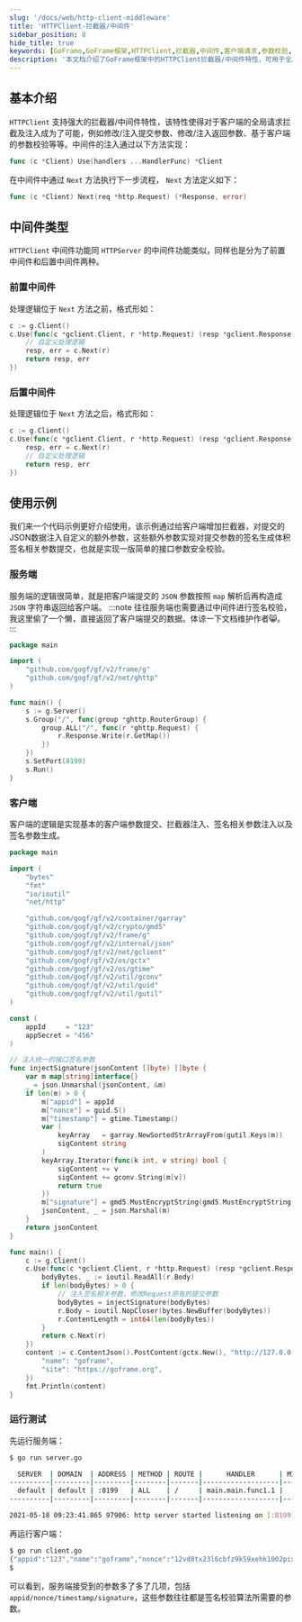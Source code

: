```yaml
---
slug: '/docs/web/http-client-middleware'
title: 'HTTPClient-拦截器/中间件'
sidebar_position: 8
hide_title: true
keywords: [GoFrame,GoFrame框架,HTTPClient,拦截器,中间件,客户端请求,参数校验,签名生成,接口安全,请求拦截]
description: '本文档介绍了GoFrame框架中的HTTPClient拦截器/中间件特性，可用于全局请求拦截和参数校验。通过中间件，开发者可以在请求的前置和后置阶段插入自定义逻辑，修改提交参数或返回参数，实现签名参数注入等功能，确保接口参数的安全性。'
---
```


## 基本介绍

`HTTPClient` 支持强大的拦截器/中间件特性，该特性使得对于客户端的全局请求拦截及注入成为了可能，例如修改/注入提交参数、修改/注入返回参数、基于客户端的参数校验等等。中间件的注入通过以下方法实现：

```go
func (c *Client) Use(handlers ...HandlerFunc) *Client
```

在中间件中通过 `Next` 方法执行下一步流程， `Next` 方法定义如下：

```go
func (c *Client) Next(req *http.Request) (*Response, error)
```

## 中间件类型

`HTTPClient` 中间件功能同 `HTTPServer` 的中间件功能类似，同样也是分为了前置中间件和后置中间件两种。

### 前置中间件

处理逻辑位于 `Next` 方法之前，格式形如：

```go
c := g.Client()
c.Use(func(c *gclient.Client, r *http.Request) (resp *gclient.Response, err error) {
    // 自定义处理逻辑
    resp, err = c.Next(r)
    return resp, err
})
```

### 后置中间件

处理逻辑位于 `Next` 方法之后，格式形如：

```go
c := g.Client()
c.Use(func(c *gclient.Client, r *http.Request) (resp *gclient.Response, err error) {
    resp, err = c.Next(r)
    // 自定义处理逻辑
    return resp, err
})
```

## 使用示例

我们来一个代码示例更好介绍使用，该示例通过给客户端增加拦截器，对提交的JSON数据注入自定义的额外参数，这些额外参数实现对提交参数的签名生成体积签名相关参数提交，也就是实现一版简单的接口参数安全校验。

### 服务端

服务端的逻辑很简单，就是把客户端提交的 `JSON` 参数按照 `map` 解析后再构造成 `JSON` 字符串返回给客户端。
:::note
往往服务端也需要通过中间件进行签名校验，我这里偷了一个懒，直接返回了客户端提交的数据。体谅一下文档维护作者😸。
:::
```go
package main

import (
    "github.com/gogf/gf/v2/frame/g"
    "github.com/gogf/gf/v2/net/ghttp"
)

func main() {
    s := g.Server()
    s.Group("/", func(group *ghttp.RouterGroup) {
        group.ALL("/", func(r *ghttp.Request) {
            r.Response.Write(r.GetMap())
        })
    })
    s.SetPort(8199)
    s.Run()
}
```

### 客户端

客户端的逻辑是实现基本的客户端参数提交、拦截器注入、签名相关参数注入以及签名参数生成。

```go
package main

import (
    "bytes"
    "fmt"
    "io/ioutil"
    "net/http"

    "github.com/gogf/gf/v2/container/garray"
    "github.com/gogf/gf/v2/crypto/gmd5"
    "github.com/gogf/gf/v2/frame/g"
    "github.com/gogf/gf/v2/internal/json"
    "github.com/gogf/gf/v2/net/gclient"
    "github.com/gogf/gf/v2/os/gctx"
    "github.com/gogf/gf/v2/os/gtime"
    "github.com/gogf/gf/v2/util/gconv"
    "github.com/gogf/gf/v2/util/guid"
    "github.com/gogf/gf/v2/util/gutil"
)

const (
    appId     = "123"
    appSecret = "456"
)

// 注入统一的接口签名参数
func injectSignature(jsonContent []byte) []byte {
    var m map[string]interface{}
    _ = json.Unmarshal(jsonContent, &m)
    if len(m) > 0 {
        m["appid"] = appId
        m["nonce"] = guid.S()
        m["timestamp"] = gtime.Timestamp()
        var (
            keyArray   = garray.NewSortedStrArrayFrom(gutil.Keys(m))
            sigContent string
        )
        keyArray.Iterator(func(k int, v string) bool {
            sigContent += v
            sigContent += gconv.String(m[v])
            return true
        })
        m["signature"] = gmd5.MustEncryptString(gmd5.MustEncryptString(sigContent) + appSecret)
        jsonContent, _ = json.Marshal(m)
    }
    return jsonContent
}

func main() {
    c := g.Client()
    c.Use(func(c *gclient.Client, r *http.Request) (resp *gclient.Response, err error) {
        bodyBytes, _ := ioutil.ReadAll(r.Body)
        if len(bodyBytes) > 0 {
            // 注入签名相关参数，修改Request原有的提交参数
            bodyBytes = injectSignature(bodyBytes)
            r.Body = ioutil.NopCloser(bytes.NewBuffer(bodyBytes))
            r.ContentLength = int64(len(bodyBytes))
        }
        return c.Next(r)
    })
    content := c.ContentJson().PostContent(gctx.New(), "http://127.0.0.1:8199/", g.Map{
        "name": "goframe",
        "site": "https://goframe.org",
    })
    fmt.Println(content)
}
```

### 运行测试

先运行服务端：

```bash
$ go run server.go

  SERVER  | DOMAIN  | ADDRESS | METHOD | ROUTE |      HANDLER      | MIDDLEWARE
----------|---------|---------|--------|-------|-------------------|-------------
  default | default | :8199   | ALL    | /     | main.main.func1.1 |
----------|---------|---------|--------|-------|-------------------|-------------

2021-05-18 09:23:41.865 97906: http server started listening on [:8199]
```

再运行客户端：

```bash
$ go run client.go
{"appid":"123","name":"goframe","nonce":"12vd8tx23l6cbfz9k59xehk1002pixfo","signature":"578a90b67bdc63d551d6a18635307ba2","site":"https://goframe.org","timestamp":1621301076}
$
```

可以看到，服务端接受到的参数多了多了几项，包括 `appid/nonce/timestamp/signature`，这些参数往往都是签名校验算法所需要的参数。